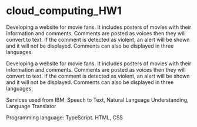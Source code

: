 # cloud_computing_HW1
Developing a website for movie fans. It includes posters of movies with their information and comments. Comments are posted as voices then they will convert to text. If the comment is detected as violent, an alert will be shown and it will not be displayed. Comments can also be displayed in three languages.

Developing a website for movie fans. It includes posters of movies with their information and comments. Comments are posted as voices then they will convert to text. If the comment is detected as violent, an alert will be shown and it will not be displayed. Comments can also be displayed in three languages.

Services used from IBM: Speech to Text, Natural Language Understanding, Language Translator

Programming language: TypeScript. HTML, CSS
